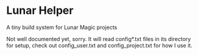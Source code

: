 # Lunar Helper
 A tiny build system for Lunar Magic projects

 Not well documented yet, sorry. 
 It will read config*.txt files in its directory for setup, check out config_user.txt and config_project.txt for how I use it.
 
